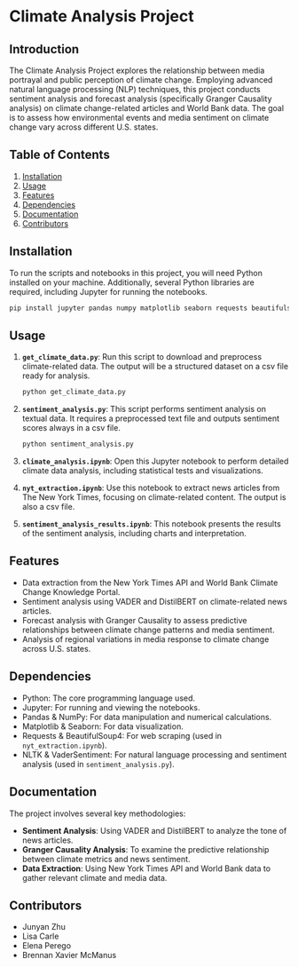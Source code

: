 # Climate Analysis Project

## Introduction
The Climate Analysis Project explores the relationship between media portrayal and public perception of climate change. Employing advanced natural language processing (NLP) techniques, this project conducts sentiment analysis and forecast analysis (specifically Granger Causality analysis) on climate change-related articles and World Bank data. The goal is to assess how environmental events and media sentiment on climate change vary across different U.S. states.

## Table of Contents
1. [Installation](#installation)
2. [Usage](#usage)
3. [Features](#features)
4. [Dependencies](#dependencies)
5. [Documentation](#documentation)
6. [Contributors](#contributors)

## Installation
To run the scripts and notebooks in this project, you will need Python installed on your machine. Additionally, several Python libraries are required, including Jupyter for running the notebooks.

```bash
pip install jupyter pandas numpy matplotlib seaborn requests beautifulsoup4 nltk vaderSentiment
```

## Usage
1. **`get_climate_data.py`**: Run this script to download and preprocess climate-related data. The output will be a structured dataset on a csv file ready for analysis.
   ```bash
   python get_climate_data.py
   ```

2. **`sentiment_analysis.py`**: This script performs sentiment analysis on textual data. It requires a preprocessed text file and outputs sentiment scores always in a csv file.
   ```bash
   python sentiment_analysis.py
   ```

3. **`climate_analysis.ipynb`**: Open this Jupyter notebook to perform detailed climate data analysis, including statistical tests and visualizations.

4. **`nyt_extraction.ipynb`**: Use this notebook to extract news articles from The New York Times, focusing on climate-related content. The output is also a csv file.

5. **`sentiment_analysis_results.ipynb`**: This notebook presents the results of the sentiment analysis, including charts and interpretation.

## Features
- Data extraction from the New York Times API and World Bank Climate Change Knowledge Portal.
- Sentiment analysis using VADER and DistilBERT on climate-related news articles.
- Forecast analysis with Granger Causality to assess predictive relationships between climate change patterns and media sentiment.
- Analysis of regional variations in media response to climate change across U.S. states.

## Dependencies
- Python: The core programming language used.
- Jupyter: For running and viewing the notebooks.
- Pandas & NumPy: For data manipulation and numerical calculations.
- Matplotlib & Seaborn: For data visualization.
- Requests & BeautifulSoup4: For web scraping (used in `nyt_extraction.ipynb`).
- NLTK & VaderSentiment: For natural language processing and sentiment analysis (used in `sentiment_analysis.py`).

## Documentation
The project involves several key methodologies:
- **Sentiment Analysis**: Using VADER and DistilBERT to analyze the tone of news articles.
- **Granger Causality Analysis**: To examine the predictive relationship between climate metrics and news sentiment.
- **Data Extraction**: Using New York Times API and World Bank data to gather relevant climate and media data.

## Contributors
- Junyan Zhu
- Lisa Carle
- Elena Perego
- Brennan Xavier McManus



